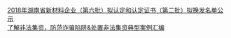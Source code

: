   
[2018年湖南省新材料企业（第六批）拟认定和认定证书（第二批）拟换发名单公示](http://www.dianyue.me/archives/845/bqr93ylzxki3xa5t/)  
[了解非法集资，防范诈骗陷阱&amp;处置非法集资典型案例汇编](http://www.dianyue.me/archives/469/j66vqffkw0qx3tsm/)